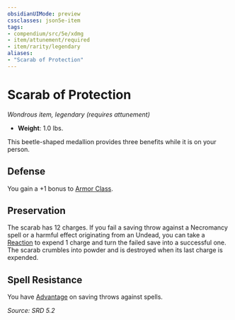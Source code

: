 ```yaml
---
obsidianUIMode: preview
cssclasses: json5e-item
tags:
- compendium/src/5e/xdmg
- item/attunement/required
- item/rarity/legendary
aliases: 
- "Scarab of Protection"
---
```

# Scarab of Protection
*Wondrous item, legendary (requires attunement)*  

- **Weight**: 1.0 lbs.

This beetle-shaped medallion provides three benefits while it is on your person.

## Defense

You gain a +1 bonus to [Armor Class](rules/variant-rules/armor-class-xphb.md).

## Preservation

The scarab has 12 charges. If you fail a saving throw against a Necromancy spell or a harmful effect originating from an Undead, you can take a [Reaction](rules/variant-rules/reaction-xphb.md) to expend 1 charge and turn the failed save into a successful one. The scarab crumbles into powder and is destroyed when its last charge is expended.

## Spell Resistance

You have [Advantage](rules/variant-rules/advantage-xphb.md) on saving throws against spells.

*Source: SRD 5.2*